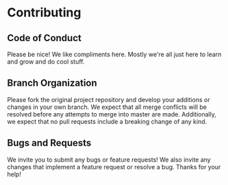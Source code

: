 # Contributing

## Code of Conduct
Please be nice! We like compliments here. Mostly we're all just here to learn and grow and do cool stuff.

## Branch Organization
Please fork the original project repository and develop your additions or changes in your own branch. We expect that all merge conflicts will be resolved before any attempts to merge into master are made. Additionally, we expect that no pull requests include a breaking change of any kind. 

## Bugs and Requests
We invite you to submit any bugs or feature requests! We also invite any changes that implement a feature request or resolve a bug. Thanks for your help!
